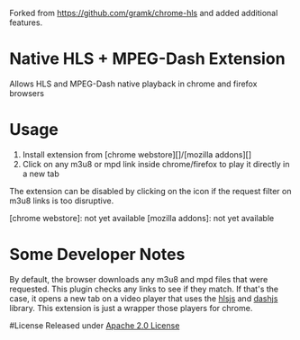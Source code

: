 Forked from https://github.com/gramk/chrome-hls and added additional features.

# Native HLS + MPEG-Dash Extension

Allows HLS and MPEG-Dash native playback in chrome and firefox browsers

# Usage

1. Install extension from [chrome webstore][]/[mozilla addons][]
2. Click on any m3u8 or mpd link inside chrome/firefox to play it directly in a new tab

The extension can be disabled by clicking on the icon if the request filter on m3u8 links is too disruptive.

[chrome webstore]: not yet available
[mozilla addons]: not yet available

# Some Developer Notes

By default, the browser downloads any m3u8 and mpd files that were requested. This plugin checks any links to see if
they match.
If that's the case, it opens a new tab on a video player that uses the [hlsjs][] and [dashjs][] library. This extension
is just a wrapper those players for chrome.

[hlsjs]: https://github.com/dailymotion/hls.js
[dashjs]: https://github.com/Dash-Industry-Forum/dash.js

#License
Released under [Apache 2.0 License](LICENSE)
